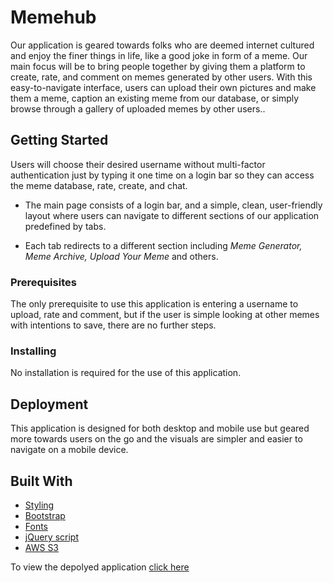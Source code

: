 # Memehub

Our application is geared towards folks who are deemed internet cultured and enjoy the finer things in life, like a good joke in form of a meme. Our main focus will be to bring people together by giving them a platform to create, rate, and comment on memes generated by other users.  With this easy-to-navigate interface, users can upload their own pictures and make them a meme, caption an existing meme from our database, or simply browse through a gallery of uploaded memes by other users..

## Getting Started

Users will choose their desired username without multi-factor authentication just by typing it one time on a login bar so they can access the meme database, rate, create, and chat.

- The main page consists of a login bar, and a simple, clean, user-friendly layout where users can navigate to different sections of our application predefined by tabs.

- Each tab redirects to a different section including *Meme Generator, Meme Archive, Upload Your Meme* and others.

### Prerequisites

The only prerequisite to use this application is entering a username to upload, rate and comment, but if the user is simple looking at other memes with intentions to save, there are no further steps.

### Installing

No installation is required for the use of this application.

## Deployment

This application is designed for both desktop and mobile use but geared more towards users on the go and the visuals are simpler and easier to navigate on a mobile device. 

## Built With

* [Styling](https://maxcdn.bootstrapcdn.com/bootstrap/3.3.6/css/bootstrap.min.css)
* [Bootstrap](https://maxcdn.bootstrapcdn.com/font-awesome/4.6.1/css/font-awesome.min.css)
* [Fonts](https://cdnjs.cloudflare.com/ajax/libs/font-awesome/4.7.0/css/font-awesome.min.css)
* [jQuery script](https://code.jquery.com/jquery.js)
* [AWS S3](https://aws.amazon.com/s3/?sc_channel=PS&sc_campaign=acquisition_US&sc_publisher=google&sc_medium=s3_b&sc_content=s3_e&sc_detail=aws%20s3&sc_category=s3&sc_segment=192085379926&sc_matchtype=e&sc_country=US&s_kwcid=AL!4422!3!192085379926!e!!g!!aws%20s3&ef_id=WnoXzgAAAIB3y1Ha:20180602140206:s)


To view the depolyed application [click here](https://warm-refuge-92623.herokuapp.com/)
